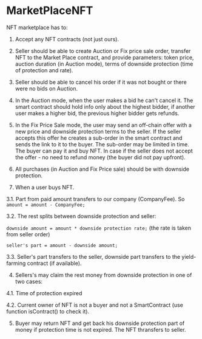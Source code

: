 # MarketPlaceNFT

NFT marketplace has to:

1. Accept any NFT contracts (not just ours). 


2. Seller should be able to create Auction or Fix price sale order, transfer NFT to the Market Place contract, and provide parameters: token price, auction duration (in Auction mode), terms of downside protection (time of protection and rate).

  1. Seller should be able to cancel his order if it was not bought or there were no bids on Auction.

  2. In the Auction mode, when the user makes a bid he can't cancel it. The smart contract should hold info only about the highest bidder, if another user makes a higher bid, the previous higher bidder gets refunds. 

  3. In the Fix Price Sale mode, the user may send an off-chain offer with a new price and downside protection terms to the seller. If the seller accepts this offer he creates a sub-order in the smart contract and sends the link to it to the buyer. The sub-order may be limited in time. The buyer can pay it and buy NFT. In case if the seller does not accept the offer - no need to refund money (the buyer did not pay upfront).

  4. All purchases  (in Auction and Fix Price sale) should be with downside protection. 

3. When a user buys NFT.

3.1. Part from paid amount transfers to our company (CompanyFee). So `amount = amount - CompanyFee;`

3.2. The rest splits between downside protection and seller: 

`downside amount = amount * downside protection rate;` (the rate is taken from seller order)

`seller's part = amount - downside amount;`

3.3. Seller's part transfers to the seller, downside part transfers to the yield-farming contract (if available).


4. Sellers's may claim the rest money from downside protection in one of two cases:

4.1. Time of protection expired

4.2. Current owner of NFT is not a buyer and not a SmartContract (use function isContract() to check it).


5. Buyer may return NFT and get back his downside protection part of money if protection time is not expired. The NFT thransfers to seller.





